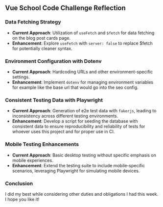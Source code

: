 ## Vue School Code Challenge Reflection

### Data Fetching Strategy

- **Current Approach**: Utilization of `useFetch` and `$fetch` for data fetching on the blog post cards page.
- **Enhancement**: Explore `useFetch` with `server: false` to replace $fetch for potentially cleaner syntax.

### Environment Configuration with Dotenv

- **Current Approach**: Hardcoding URLs and other environment-specific settings.
- **Enhancement**: Implement `dotenv` for managing environment variables for example like the base url that would go into the seo config.

### Consistent Testing Data with Playwright

- **Current Approach**: Generation of e2e test data with `fakerjs`, leading to inconsistency across different testing environments.
- **Enhancement**: Develop a script for seeding the database with consistent data to ensure reproducibility and reliability of tests for whoever uses this project and for proper use in CI.

### Mobile Testing Enhancements

- **Current Approach**: Basic desktop testing without specific emphasis on mobile experiences.
- **Enhancement**: Extend the testing suite to include mobile-specific scenarios, leveraging Playwright for simulating mobile devices.

### Conclusion

I did my best while considering other duties and obligations I had this week. I hope you like it!
